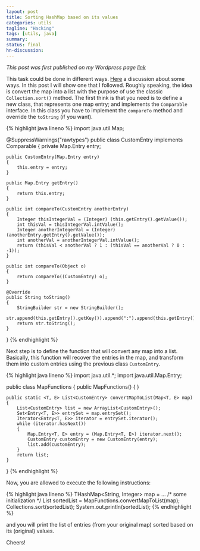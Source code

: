 ```yaml
---
layout: post
title: Sorting HashMap based on its values
categories: utils
tagline: "Hacking"
tags: [utils, java]
summary:
status: final
hn-discussion:
---
```


_This post was first published on my Wordpress page [link](http://depinfi.wordpress.com/2012/09/19/sorting-hashmap-based-on-its-values/)_

This task could be done in different ways. [Here](http://www.theserverside.com/discussions/thread.tss?thread_id=29569) 
a discussion about some ways. In this post I will show one that I followed. Roughly speaking, the idea is convert the map 
into a list with the purpose of use the classic `Collection.sort()` method.
The first think is that you need is to define a new class, that represents one map entry; 
and implements the `Comparable` interface. In this class you have to implement the `compareTo` 
method and override the `toString` (if you want).

{% highlight java lineno %}
import java.util.Map;
 
@SuppressWarnings("rawtypes")
public class CustomEntry implements Comparable
{
    private Map.Entry   entry;
 
    public CustomEntry(Map.Entry entry)
    {
        this.entry = entry;
    }
 
    public Map.Entry getEntry()
    {
        return this.entry;
    }
 
    public int compareTo(CustomEntry anotherEntry)
    {
        Integer thisIntegerVal = (Integer) (this.getEntry().getValue());
        int thisVal = thisIntegerVal.intValue();
        Integer anotherIntegerVal = (Integer) (anotherEntry.getEntry().getValue());
        int anotherVal = anotherIntegerVal.intValue();
        return (thisVal < anotherVal ? 1 : (thisVal == anotherVal ? 0 : -1));
    }
 
    public int compareTo(Object o)
    {
        return compareTo((CustomEntry) o);
    }
 
    @Override
    public String toString()
    {
        StringBuilder str = new StringBuilder();
        str.append(this.getEntry().getKey()).append(":").append(this.getEntry().getValue());
        return str.toString();
    }
}
{% endhighlight %}

Next step is to define the function that will convert any map into a list. Basically, 
this function will recover the entries in the map, and transform them into custom entries 
using the previous class `CustomEntry`.

{% highlight java lineno %}
import java.util.*;
import java.util.Map.Entry;
 
public class MapFunctions
{
    public MapFunctions()
    {
    }
 
    public static <T, E> List<CustomEntry> convertMapToList(Map<T, E> map)
    {
        List<CustomEntry> list = new ArrayList<CustomEntry>();
        Set<Entry<T, E>> entrySet = map.entrySet();
        Iterator<Entry<T, E>> iterator = entrySet.iterator();
        while (iterator.hasNext())
        {
            Map.Entry<T, E> entry = (Map.Entry<T, E>) iterator.next();
            CustomEntry customEntry = new CustomEntry(entry);
            list.add(customEntry);
        }
        return list;
    }
}
{% endhighlight %}

Now, you are allowed to execute the following instructions:

{% highlight java lineno %}
THashMap<String, Integer> map = ... /* some initialization */
List<CustomEntry> sortedList = MapFunctions.convertMapToList(map);
Collections.sort(sortedList);
System.out.println(sortedList);
{% endhighlight %}

and you will print the list of entries (from your original map) sorted based on its (original) values.

Cheers!
